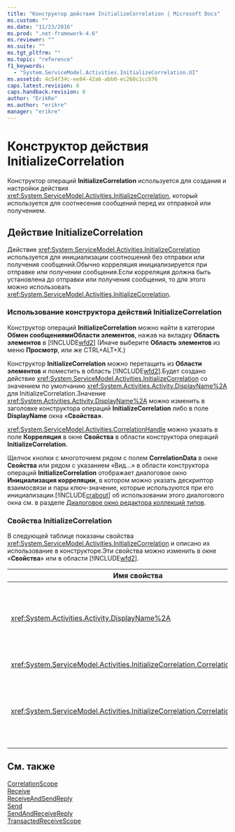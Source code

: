 ```yaml
---
title: "Конструктор действия InitializeCorrelation | Microsoft Docs"
ms.custom: ""
ms.date: "11/23/2016"
ms.prod: ".net-framework-4.6"
ms.reviewer: ""
ms.suite: ""
ms.tgt_pltfrm: ""
ms.topic: "reference"
f1_keywords: 
  - "System.ServiceModel.Activities.InitializeCorrelation.UI"
ms.assetid: 4c54f34c-ee84-42a6-abb0-ec260c1ccb76
caps.latest.revision: 6
caps.handback.revision: 6
author: "ErikRe"
ms.author: "erikre"
manager: "erikre"
---
```

# Конструктор действия InitializeCorrelation
Конструктор операций **InitializeCorrelation** используется для создания и настройки действия <xref:System.ServiceModel.Activities.InitializeCorrelation>, который используется для соотнесения сообщений перед их отправкой или получением.  
  
## Действие InitializeCorrelation  
 Действие <xref:System.ServiceModel.Activities.InitializeCorrelation> используется для инициализации соотношений без отправки или получения сообщений.Обычно корреляция инициализируется при отправке или получении сообщения.Если корреляция должна быть установлена до отправки или получения сообщения, то для этого можно использовать <xref:System.ServiceModel.Activities.InitializeCorrelation>.  
  
### Использование конструктора действий InitializeCorrelation  
 Конструктор операций **InitializeCorrelation** можно найти в категории **Обмен сообщениямиОбласти элементов**, нажав на вкладку **Область элементов** в [!INCLUDE[wfd2](../workflow-designer/includes/wfd2_md.md)] \(Иначе выберите **Область элементов** из меню **Просмотр**, или же CTRL\+ALT\+X.\)  
  
 Конструктор **InitializeCorrelation** можно перетащить из **Области элементов** и поместить в область [!INCLUDE[wfd2](../workflow-designer/includes/wfd2_md.md)].Будет создано действие <xref:System.ServiceModel.Activities.InitializeCorrelation> со значением по умолчанию <xref:System.Activities.Activity.DisplayName%2A> для InitializeCorrelation.Значение <xref:System.Activities.Activity.DisplayName%2A> можно изменить в заголовке конструктора операций **InitializeCorrelation** либо в поле **DisplayName** окна «**Свойства»**.  
  
 <xref:System.ServiceModel.Activities.CorrelationHandle> можно указать в поле **Корреляция** в окне **Свойства** в области конструктора операций **InitializeCorrelation**.  
  
 Щелчок кнопки с многоточием рядом с полем **CorrelationData** в окне **Свойства** или рядом с указанием «Вид…» в области конструктора операций **InitializeCorrelation** отображает диалоговое окно **Инициализация корреляции**, в котором можно указать дескриптор взаимосвязи и пары ключ\-значение, которые используются при его инициализации.[!INCLUDE[crabout](../test/includes/crabout_md.md)] об использовании этого диалогового окна см. в разделе [Диалоговое окно редактора коллекций типов](../workflow-designer/type-collection-editor-dialog-box.md).  
  
### Свойства InitializeCorrelation  
 В следующей таблице показаны свойства <xref:System.ServiceModel.Activities.InitializeCorrelation> и описано их использование в конструкторе.Эти свойства можно изменить в окне «**Свойства**» или в области [!INCLUDE[wfd2](../workflow-designer/includes/wfd2_md.md)].  
  
|Имя свойства|Обязательное|Использование|  
|------------------|------------------|-------------------|  
|<xref:System.Activities.Activity.DisplayName%2A>|Нет|Понятное имя действия <xref:System.ServiceModel.Activities.InitializeCorrelation>.По умолчанию используется InitializeCorrelation.<br /><br /> Несмотря на то, что использовать значение, отличное от значения по умолчанию, для понятного имени <xref:System.Activities.Activity.DisplayName%2A> не требуется, его все же рекомендуется использовать.|  
|<xref:System.ServiceModel.Activities.InitializeCorrelation.Correlation%2A>|Нет|<xref:System.ServiceModel.Activities.CorrelationHandle> используется для привязки действий рабочих процессов в корреляции.|  
|<xref:System.ServiceModel.Activities.InitializeCorrelation.CorrelationData%2A>|Нет|Словарь данных корреляции привязывает сообщения к данному экземпляру рабочего потока.<br /><br /> Диалоговое окно **Инициализация корреляции** можно использовать для настройки <xref:System.ServiceModel.Activities.InitializeCorrelation.CorrelationData%2A>.[!INCLUDE[crabout](../test/includes/crabout_md.md)] использовании этого диалогового окна см. раздел [Диалоговое окно редактора коллекций типов](../workflow-designer/type-collection-editor-dialog-box.md).|  
  
## См. также  
 [CorrelationScope](../workflow-designer/correlationscope-activity-designer.md)   
 [Receive](../workflow-designer/receive-activity-designer.md)   
 [ReceiveAndSendReply](../workflow-designer/receiveandsendreply-template-designer.md)   
 [Send](../workflow-designer/send-activity-designer.md)   
 [SendAndReceiveReply](../workflow-designer/sendandreceivereply-template-designer.md)   
 [TransactedReceiveScope](../workflow-designer/transactedreceivescope-activity-designer.md)